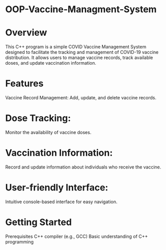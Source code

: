 # OOP-Vaccine-Managment-System
# Overview
This C++ program is a simple COVID Vaccine Management System designed to facilitate the tracking and management of COVID-19 vaccine distribution. It allows users to manage vaccine records, track available doses, and update vaccination information.

# Features
Vaccine Record Management: Add, update, and delete vaccine records.
# Dose Tracking: 
Monitor the availability of vaccine doses.
# Vaccination Information: 
Record and update information about individuals who receive the vaccine.
# User-friendly Interface: 
Intuitive console-based interface for easy navigation.
# Getting Started
Prerequisites
C++ compiler (e.g., GCC)
Basic understanding of C++ programming
